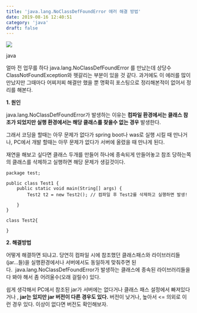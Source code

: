 ```yaml
---
title: 'java.lang.NoClassDefFoundError 에러 해결 방법'
date: 2019-08-16 12:40:51
category: 'java'
draft: false
---
```


![](https://blog.kakaocdn.net/dn/b99FZl/btqxvL4HPMn/bE4SBflzehwKPaz2N6TZFk/img.png)

java

얼마 전 업무를 하다 java.lang.NoClassDefFoundError 를 만났는데 상당수 ClassNotFoundException와 헷갈리는 부분이 있을 것 같다. 과거에도 이 에러를 많이 만났지만 그때마다 어찌저찌 해결만 했을 뿐 명확히 포스팅으로 정리해본적이 없어서 정리를 해본다. 

**1\. 원인** 

java.lang.NoClassDefFoundError가 발생하는 이유는 **컴파일 환경에서는 클래스 참조가 되었지만 실행 환경에서는 해당 클래스를 찾을수 없는 경우** 발생한다.

그래서 코딩을 할때는 아무 문제가 없다가 spring boot나 was로 실행 시킬 때 만나거나, PC에서 개발 할때는 아무 문제가 없다가 서버에 올렸을 때 만나게 된다. 

재연을 해보고 싶다면 클래스 두개를 만들어 하나에 종속되게 만들어놓고 참조 당하는쪽의 클래스를 삭제하고 실행하면 해당 문제가 생길것이다. 

    package test;
    
    public class Test1 {
    	public static void main(String[] args) {
    		Test2 t2 = new Test2(); // 컴파일 후 Test2를 삭제하고 실행하면 발생!
    		
    	}
    }
    
    class Test2{
    	
    }

**2\. 해결방법**

어떻게 해결하면 되냐고. 당연히 컴파일 시에 참조했던 클래스패스와 라이브러리들(jar...들)을 실행환경에서나 서버에서도 동일하게 맞춰주면 된다.  java.lang.NoClassDefFoundError가 발생하는 클래스에 종속된 라이브러리들을 다 봐야 해서 좀 어려울수(오래 걸릴수) 있다. 

쉽게 생각해서 PC에서 참조된 jar가 서버에는 없다거나 클래스 패스 설정에서 빠져있다거나 , **jar는 있지만 jar 버전이 다른 경우도 있다.** 버전이 낮거나, 높아서 <= 의외로 이런 경우 있다. 이상이 없다면 버전도 확인해보자.
